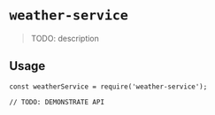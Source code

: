 # `weather-service`

> TODO: description

## Usage

```
const weatherService = require('weather-service');

// TODO: DEMONSTRATE API
```
